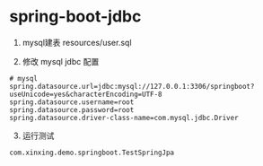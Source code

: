 # spring-boot-jdbc

1. mysql建表 resources/user.sql

2. 修改 mysql jdbc 配置

 ``` 
 # mysql
 spring.datasource.url=jdbc:mysql://127.0.0.1:3306/springboot?useUnicode=yes&characterEncoding=UTF-8
 spring.datasource.username=root
 spring.datasource.password=root
 spring.datasource.driver-class-name=com.mysql.jdbc.Driver
```

3. 运行测试 

```
com.xinxing.demo.springboot.TestSpringJpa
```